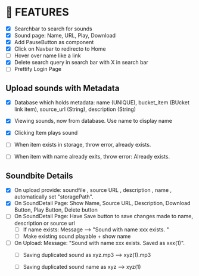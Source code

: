 # 🚀 FEATURES
- [X] Searchbar to search for sounds
- [X] Sound page: Name, URL, Play, Download
- [X] Add PauseButton as component
- [X] Click on Navbar to redirecto to Home
- [ ] Hover over name like a link
- [X] Delete search query in search bar with X in search bar
- [ ] Prettify Login Page

## Upload sounds with Metadata
- [X] Database which holds metadata: name (UNIQUE), bucket_item (BUcket link item), source_url (String), description (String)
- [X] Viewing sounds, now from database. Use name to display name
- [X] Clicking Item plays sound
- [ ] When item exists in storage, throw error, already exists.
- [ ] When item with name already exits, throw error: Already exists.


## Soundbite Details
- [X] On upload provide: soundfile <File>, source URL <string>, description <string>, name <string>, automatically set "storagePath".
- [X] On SoundDetail Page: Show Name, Source URL, Description, Download Button, Play Button, Delete button
- [ ] On SoundDetail Page: Have Save button to save changes made to name, description or source url
    - [ ] If name exists: Message --> "Sound with name xxx exists. "
    - [ ] Make existing sound playable + show name
- [ ] On Upload: Message: "Sound with name xxx exists. Saved as xxx(1)".
    - [ ] Saving duplicated sound as xyz.mp3 --> xyz(1).mp3
    - [ ] Saving duplicated sound name as xyz --> xyz(1)



